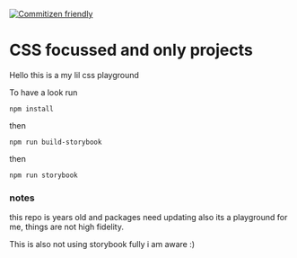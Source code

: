 [![Commitizen friendly](https://img.shields.io/badge/commitizen-friendly-brightgreen.svg)](http://commitizen.github.io/cz-cli/)

# CSS focussed and only projects 

Hello this is a my lil css playground

To have a look run 

`npm install` 

then 

`npm run build-storybook`

then 

`npm run storybook`


### notes 

this repo is years old and packages need updating also its a playground for me, things are not high fidelity.

This is also not using storybook fully i am aware :) 